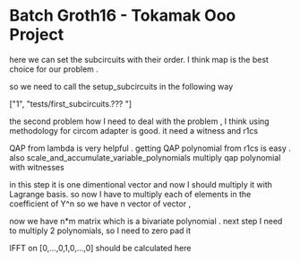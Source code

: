# Batch Groth16 - Tokamak Ooo Project 

here we can set the subcircuits with their order. I think map is the best choice for our problem . 

so we need to call the setup_subcircuits in the following way 

["1", "tests/first_subcircuits.??? "]

the second problem how I need to deal with the problem , I think using methodology for circom adapter is good. it need a witness and r1cs 


QAP from lambda is very helpful . getting QAP polynomial from r1cs is easy . also scale_and_accumulate_variable_polynomials multiply qap polynomial with witnesses 

in this step it is one dimentional vector<FieldElement> and now I should multiply it with Lagrange basis. so now I have to multiply each of elements in the coefficient of Y^n so we have n vector of vector ,


now we have n*m matrix which is a bivariate polynomial . next step I need to multiply 2 polynomials, so I need to zero pad it 


IFFT on [0,...,0,1,0,...,0] should be calculated here 









